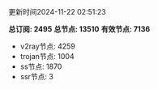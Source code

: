 更新时间2024-11-22 02:51:23

**总订阅: 2495**
**总节点: 13510**
**有效节点: 7136**
- v2ray节点: 4259
- trojan节点: 1004
- ss节点: 1870
- ssr节点: 3

